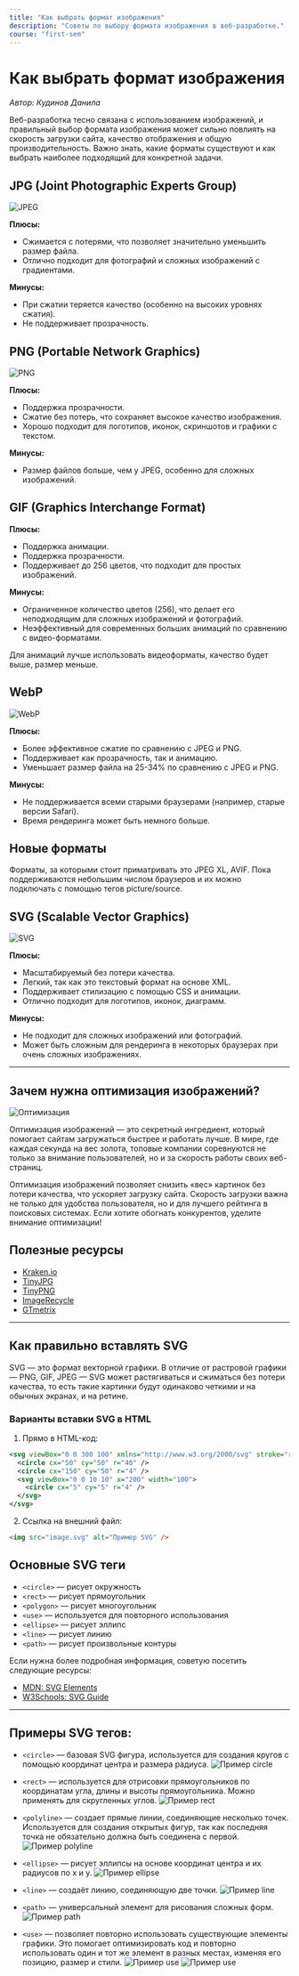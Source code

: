 ```yaml
---
title: "Как выбрать формат изображения"
description: "Советы по выбору формата изображения в веб-разработке."
course: "first-sem"
---
```


# Как выбрать формат изображения

_Автор: Кудинов Данила_

Веб-разработка тесно связана с использованием изображений, и правильный выбор формата изображения может сильно повлиять на скорость загрузки сайта, качество отображения и общую производительность. Важно знать, какие форматы существуют и как выбрать наиболее подходящий для конкретной задачи.

## JPG (Joint Photographic Experts Group)

![JPEG](/web-course-site/formats/image1.png)

**Плюсы:**

- Сжимается с потерями, что позволяет значительно уменьшить размер файла.
- Отлично подходит для фотографий и сложных изображений с градиентами.

**Минусы:**

- При сжатии теряется качество (особенно на высоких уровнях сжатия).
- Не поддерживает прозрачность.

## PNG (Portable Network Graphics)

![PNG](/web-course-site/formats/image2.png)

**Плюсы:**

- Поддержка прозрачности.
- Сжатие без потерь, что сохраняет высокое качество изображения.
- Хорошо подходит для логотипов, иконок, скриншотов и графики с текстом.

**Минусы:**

- Размер файлов больше, чем у JPEG, особенно для сложных изображений.

## GIF (Graphics Interchange Format)

**Плюсы:**

- Поддержка анимации.
- Поддержка прозрачности.
- Поддерживает до 256 цветов, что подходит для простых изображений.

**Минусы:**

- Ограниченное количество цветов (256), что делает его неподходящим для сложных изображений и фотографий.
- Неэффективный для современных больших анимаций по сравнению с видео-форматами.

Для анимаций лучше использовать видеоформаты, качество будет выше, размер меньше.

## WebP

![WebP](/web-course-site/formats/image4.png)

**Плюсы:**

- Более эффективное сжатие по сравнению с JPEG и PNG.
- Поддерживает как прозрачность, так и анимацию.
- Уменьшает размер файла на 25-34% по сравнению с JPEG и PNG.

**Минусы:**

- Не поддерживается всеми старыми браузерами (например, старые версии Safari).
- Время рендеринга может быть немного больше.

## Новые форматы

Форматы, за которыми стоит приматривать это JPEG XL, AVIF. Пока поддерживаются небольшим числом браузеров и их можно подключать с помощью тегов picture/source.

## SVG (Scalable Vector Graphics)

![SVG](/web-course-site/formats/image3.png)

**Плюсы:**

- Масштабируемый без потери качества.
- Легкий, так как это текстовый формат на основе XML.
- Поддерживает стилизацию с помощью CSS и анимации.
- Отлично подходит для логотипов, иконок, диаграмм.

**Минусы:**

- Не подходит для сложных изображений или фотографий.
- Может быть сложным для рендеринга в некоторых браузерах при очень сложных изображениях.

---

## Зачем нужна оптимизация изображений?

![Оптимизация](/web-course-site/formats/image5.png)

Оптимизация изображений — это секретный ингредиент, который помогает сайтам загружаться быстрее и работать лучше. В мире, где каждая секунда на вес золота, топовые компании соревнуются не только за внимание пользователей, но и за скорость работы своих веб-страниц.

Оптимизация изображений позволяет снизить «вес» картинок без потери качества, что ускоряет загрузку сайта. Скорость загрузки важна не только для удобства пользователя, но и для лучшего рейтинга в поисковых системах. Если хотите обогнать конкурентов, уделите внимание оптимизации!

## Полезные ресурсы

- [Kraken.io](https://kraken.io)
- [TinyJPG](https://tinyjpg.com)
- [TinyPNG](https://tinypng.com)
- [ImageRecycle](https://www.imagerecycle.com)
- [GTmetrix](https://gtmetrix.com)

---

## Как правильно вставлять SVG

SVG — это формат векторной графики. В отличие от растровой графики — PNG, GIF, JPEG — SVG может растягиваться и сжиматься без потери качества, то есть такие картинки будут одинаково четкими и на обычных экранах, и на ретине.

### Варианты вставки SVG в HTML

1. Прямо в HTML-код:

```xml
<svg viewBox="0 0 300 100" xmlns="http://www.w3.org/2000/svg" stroke="red" fill="grey">
  <circle cx="50" cy="50" r="40" />
  <circle cx="150" cy="50" r="4" />
  <svg viewBox="0 0 10 10" x="200" width="100">
    <circle cx="5" cy="5" r="4" />
  </svg>
</svg>
```

2. Ссылка на внешний файл:

```html
<img src="image.svg" alt="Пример SVG" />
```

## Основные SVG теги

- `<circle>` — рисует окружность
- `<rect>` — рисует прямоугольник
- `<polygon>` — рисует многоугольник
- `<use>` — используется для повторного использования
- `<ellipse>` — рисует эллипс
- `<line>` — рисует линию
- `<path>` — рисует произвольные контуры

Если нужна более подробная информация, советую посетить следующие ресурсы:

- [MDN: SVG Elements](https://developer.mozilla.org/en-US/docs/Web/SVG/Element)
- [W3Schools: SVG Guide](https://www.w3schools.com/graphics/svg_intro.asp)

---

## Примеры SVG тегов:

- `<circle>` — базовая SVG фигура, используется для создания кругов c помощью координат центра и размера радиуса.
  ![Пример circle](/web-course-site/formats/image6.png)

- `<rect>` — используется для отрисовки прямоугольников по координатам угла, длины и высоты прямоугольника. Можно применять для скругленных углов.
  ![Пример rect](/web-course-site/formats/image7.png)

- `<polyline>` — создает прямые линии, соединяющие несколько точек. Используется для создания открытых фигур, так как последняя точка не обязательно должна быть соединена с первой.
  ![Пример polyline](/web-course-site/formats/image8.png)

- `<ellipse>` — рисует эллипсы на основе координат центра и их радиусов по x и y.
  ![Пример ellipse](/web-course-site/formats/image9.png)

- `<line>` — создаёт линию, соединяющую две точки.
  ![Пример line](/web-course-site/formats/image10.png)

- `<path>` — универсальный элемент для рисования сложных форм.
  ![Пример path](/web-course-site/formats/image11.png)

- `<use>` — позволяет повторно использовать существующие элементы графики. Это помогает оптимизировать код и повторно использовать один и тот же элемент в разных местах, изменяя его позицию, размер и стили.
  ![Пример use](/web-course-site/formats/image12.png)
  ![Пример use](/web-course-site/formats/image13.png)
